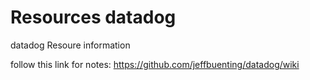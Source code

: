 # Resources datadog
datadog Resoure information

follow this link for notes: https://github.com/jeffbuenting/datadog/wiki
